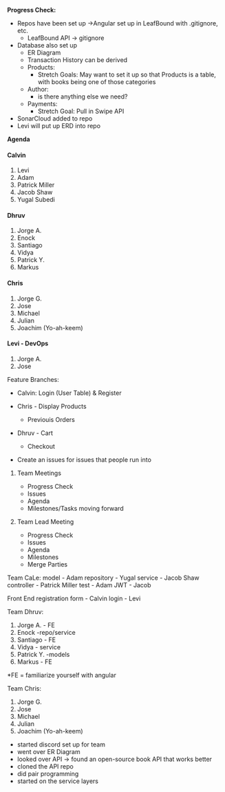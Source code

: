 **Progress Check:**
- Repos have been set up ->Angular set up in LeafBound with .gitignore, etc.
    - LeafBound API -> gitignore
- Database also set up
    - ER Diagram
    - Transaction History can be derived
    - Products:
        - Stretch Goals: May want to set it up so that Products is a table, with books being one of those categories
    - Author:
        - is there anything else we need?
    - Payments:
        - Stretch Goal: Pull in Swipe API
- SonarCloud added to repo
- Levi will put up ERD into repo

**Agenda**

#### Calvin
1. Levi
2. Adam
3. Patrick Miller
4. Jacob Shaw
5. Yugal Subedi

#### Dhruv
1. Jorge A.
2. Enock
3. Santiago
4. Vidya
5. Patrick Y.
6. Markus

#### Chris
1. Jorge G.
2. Jose
3. Michael
4. Julian
5. Joachim (Yo-ah-keem)

#### Levi - DevOps
1. Jorge A.
2. Jose


Feature Branches:
- Calvin: Login (User Table) & Register
- Chris - Display Products
    - Previouis Orders
- Dhruv - Cart
    - Checkout



- Create an issues for issues that people run into

1. Team Meetings
    - Progress Check
    - Issues
    - Agenda
    - Milestones/Tasks moving forward

2. Team Lead Meeting
    - Progress Check
    - Issues
    - Agenda
    - Milestones
    - Merge Parties


Team CaLe:
model - Adam
repository - Yugal
service - Jacob Shaw
controller - Patrick Miller
test - Adam
JWT - Jacob


Front End
registration form - Calvin
login - Levi

Team Dhruv:
1. Jorge A. - FE
2. Enock -repo/service
3. Santiago - FE
4. Vidya - service
5. Patrick Y. -models
6. Markus - FE

*FE = familiarize yourself with angular

Team Chris:
1. Jorge G.
2. Jose
3. Michael
4. Julian
5. Joachim (Yo-ah-keem)

- started discord set up for team
- went over ER Diagram
- looked over API -> found an open-source book API that works better
- cloned the API repo
- did pair programming
- started on the service layers

